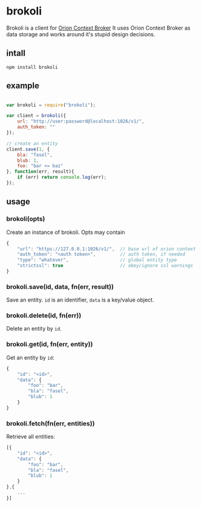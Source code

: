 # brokoli

Brokoli is a client for [Orion Context Broker](http://catalogue.fiware.org/enablers/publishsubscribe-context-broker-orion-context-broker)
It uses Orion Context Broker as data storage and works around it's stupid design decisions.

## intall

```
npm install brokoli
```

## example

``` javascript

var brokoli = require("brokoli");

var client = brokoli({
	url: "http://user:password@localhost:1026/v1/",
	auth_token: ""
});

// create an entity
client.save(1, {
	bla: "fasel", 
	blub: 1,
	foo: "bar <= baz"
}, function(err, result){
	if (err) return console.log(err);
});

```

## usage

### brokoli(opts)

Create an instance of brokoli. Opts may contain

```javascript
{
	"url": "https://127.0.0.1:1026/v1/",  // base url of orion context broker
	"auth_token": "<auth token>",         // auth token, if needed
	"type": "whatever",                   // global entity type
	"strictssl": true                     // obey/ignore ssl warnings
}
```

### brokoli.save(id, data, fn(err, result))

Save an entity. `id` is an identifier, `data` is a key/value object.

### brokoli.delete(id, fn(err))

Delete an entity by `id`.

### brokoli.get(id, fn(err, entity))

Get an entity by `id`: 

```javascript
{
	"id": "<id>",
	"data": {
		"foo": "bar",
		"bla": "fasel",
		"blub": 1
	}
}
```

### brokoli.fetch(fn(err, entities))

Retrieve all entities: 

```javascript
[{
	"id": "<id>",
	"data": {
		"foo": "bar",
		"bla": "fasel",
		"blub": 1
	}
},{
	...
}]
```
